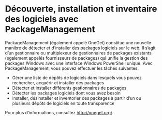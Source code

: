 # Découverte, installation et inventaire des logiciels avec PackageManagement

PackageManagement (également appelé OneGet) constitue une nouvelle manière de détecter et d’installer des packages logiciels sur le web. Il s’agit d’un gestionnaire ou multiplexeur de gestionnaires de packages existants (également appelés fournisseurs de packages) qui unifie la gestion des packages Windows avec une interface Windows PowerShell unique. Avec PackageManagement, vous pouvez effectuer les tâches suivantes.

-   Gérer une liste de dépôts de logiciels dans lesquels vous pouvez rechercher, acquérir et installer des packages
-   Détecter et installer différents gestionnaires de packages
-   Détecter les packages logiciels dont vous avez besoin
-   Installer, désinstaller et inventorier des packages à partir d’un ou plusieurs dépôts de logiciels en toute transparence

Pour plus d’informations, consultez http://oneget.org/.
<!--HONumber=Mar16_HO2-->
